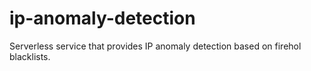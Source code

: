 # ip-anomaly-detection
Serverless service that provides IP anomaly detection based on firehol blacklists.
